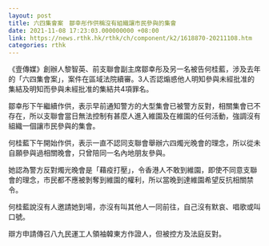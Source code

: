 ```yaml
---
layout: post
title: 六四集會案　鄒幸彤作供稱沒有組織讓市民參與的集會
date: 2021-11-08 17:23:03.000000000 +08:00
link: https://news.rthk.hk/rthk/ch/component/k2/1618870-20211108.htm
categories: rthk
---
```


《壹傳媒》創辦人黎智英、前支聯會副主席鄒幸彤及另一名被告何桂藍，涉及去年的「六四集會案」，案件在區域法院續審。3人否認煽惑他人明知參與未經批准的集結及明知而參與未經批准的集結共4項罪名。

鄒幸彤下午繼續作供，表示早前通知警方的大型集會已被警方反對，相關集會已不存在，所以支聯會當日無法控制有甚麼人進入維園及在維園的任何活動，強調沒有組織一個讓市民參與的集會。

何桂藍下午開始作供，表示一直不認同支聯會舉辦六四燭光晚會的理念，所以從未自願參與過相關晚會，只曾陪同一名內地朋友參與。

她認為警方反對燭光晚會是「藉疫打壓」，令香港人不敢到維園，即使不同意支聯會的理念，市民都不應被剝奪到維園的權利，所以當晚到達維園希望反抗相關禁令。

何桂藍說沒有人邀請她到場，亦沒有叫其他人一同前往，自己沒有默哀、唱歌或叫口號。

辯方申請傳召八九民運工人領袖韓東方作證人，但被控方及法庭反對。
